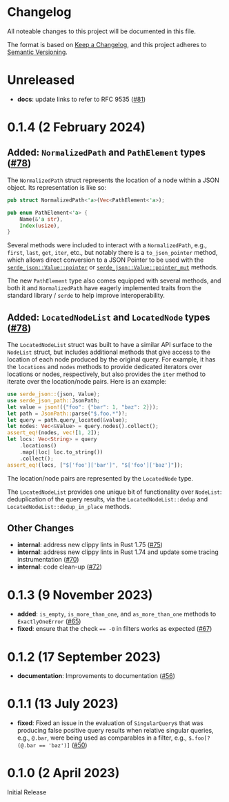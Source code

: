 # Changelog

All noteable changes to this project will be documented in this file.

The format is based on [Keep a Changelog](https://keepachangelog.com/en/1.0.0/),
and this project adheres to [Semantic Versioning](https://semver.org/spec/v2.0.0.html).

# Unreleased

- **docs**: update links to refer to RFC 9535 ([#81])

[#81]: https://github.com/hiltontj/serde_json_path/pull/81

# 0.1.4 (2 February 2024)

## Added: `NormalizedPath` and `PathElement` types ([#78])

The `NormalizedPath` struct represents the location of a node within a JSON object. Its representation is like so:

```rust
pub struct NormalizedPath<'a>(Vec<PathElement<'a>);

pub enum PathElement<'a> {
    Name(&'a str),
    Index(usize),
}
```

Several methods were included to interact with a `NormalizedPath`, e.g., `first`, `last`, `get`, `iter`, etc., but notably there is a `to_json_pointer` method, which allows direct conversion to a JSON Pointer to be used with the [`serde_json::Value::pointer`][pointer] or [`serde_json::Value::pointer_mut`][pointer-mut] methods.

[pointer]: https://docs.rs/serde_json/latest/serde_json/enum.Value.html#method.pointer
[pointer-mut]: https://docs.rs/serde_json/latest/serde_json/enum.Value.html#method.pointer_mut

The new `PathElement` type also comes equipped with several methods, and both it and `NormalizedPath` have eagerly implemented traits from the standard library / `serde` to help improve interoperability.

## Added: `LocatedNodeList` and `LocatedNode` types ([#78])

The `LocatedNodeList` struct was built to have a similar API surface to the `NodeList` struct, but includes additional methods that give access to the location of each node produced by the original query. For example, it has the `locations` and `nodes` methods to provide dedicated iterators over locations or nodes, respectively, but also provides the `iter` method to iterate over the location/node pairs. Here is an example:

```rust
use serde_json::{json, Value};
use serde_json_path::JsonPath;
let value = json!({"foo": {"bar": 1, "baz": 2}});
let path = JsonPath::parse("$.foo.*")?;
let query = path.query_located(&value);
let nodes: Vec<&Value> = query.nodes().collect();
assert_eq!(nodes, vec![1, 2]);
let locs: Vec<String> = query
    .locations()
    .map(|loc| loc.to_string())
    .collect();
assert_eq!(locs, ["$['foo']['bar']", "$['foo']['baz']"]);
```

The location/node pairs are represented by the `LocatedNode` type.

The `LocatedNodeList` provides one unique bit of functionality over `NodeList`: deduplication of the query results, via the `LocatedNodeList::dedup` and `LocatedNodeList::dedup_in_place` methods.

[#78]: https://github.com/hiltontj/serde_json_path/pull/78

## Other Changes

- **internal**: address new clippy lints in Rust 1.75 ([#75])
- **internal**: address new clippy lints in Rust 1.74 and update some tracing instrumentation ([#70])
- **internal**: code clean-up ([#72])

[#70]: https://github.com/hiltontj/serde_json_path/pull/70
[#72]: https://github.com/hiltontj/serde_json_path/pull/72
[#75]: https://github.com/hiltontj/serde_json_path/pull/75

# 0.1.3 (9 November 2023)

- **added**: `is_empty`, `is_more_than_one`, and `as_more_than_one` methods to `ExactlyOneError` ([#65])
- **fixed**: ensure that the check `== -0` in filters works as expected ([#67]) 

[#65]: https://github.com/hiltontj/serde_json_path/pull/65
[#67]: https://github.com/hiltontj/serde_json_path/pull/67

# 0.1.2 (17 September 2023)

- **documentation**: Improvements to documentation ([#56])

[#56]: https://github.com/hiltontj/serde_json_path/pull/56

# 0.1.1 (13 July 2023)

* **fixed**: Fixed an issue in the evaluation of `SingularQuery`s that was producing false positive query results when relative singular queries, e.g., `@.bar`, were being used as comparables in a filter, e.g., `$.foo[?(@.bar == 'baz')]` ([#50])

[#50]: https://github.com/hiltontj/serde_json_path/pull/50

# 0.1.0 (2 April 2023)

Initial Release

